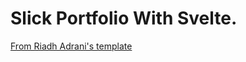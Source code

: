 # Slick Portfolio With Svelte.

[From Riadh Adrani's template](https://github.com/RiadhAdrani/slick-portfolio-svelte)